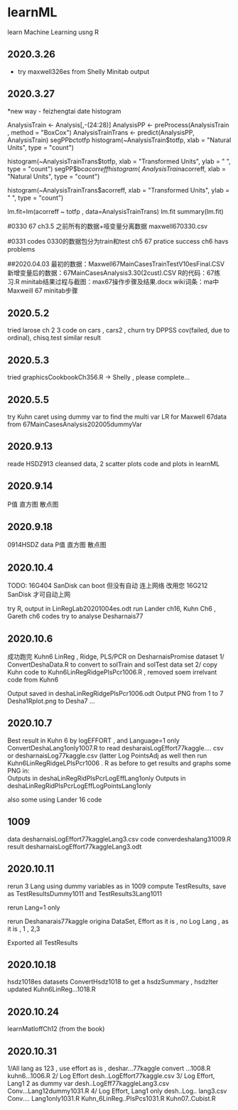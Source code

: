 # learnML
learn Machine Learning usng R
## 2020.3.26  
* try maxwell326es from Shelly Minitab output
## 2020.3.27
*new way - feizhengtai date  histogram

AnalysisTrain <- Analysis[,-(24:28)]
AnalysisPP <- preProcess(AnalysisTrain , method = "BoxCox")
AnalysisTrainTrans <- predict(AnalysisPP, AnalysisTrain)
segPP$bc$totfp
histogram(~AnalysisTrain$totfp,
          xlab = "Natural Units",
          type = "count")

histogram(~AnalysisTrainTrans$totfp,
          xlab = "Transformed Units",
          ylab = " ",
          type = "count")
segPP$bc$acorreff
histogram(~AnalysisTrain$acorreff,
          xlab = "Natural Units",
          type = "count")

histogram(~AnalysisTrainTrans$acorreff,
          xlab = "Transformed Units",
          ylab = " ",
          type = "count")
          
lm.fit=lm(acorreff ~ totfp , data=AnalysisTrainTrans)
lm.fit
summary(lm.fit)

#0330 67 ch3.5 之前所有的数据+哑变量分离数据
maxwell670330.csv

#0331 codes 0330的数据包分为train和test
ch5 67 pratice success
ch6 havs problems

##2020.04.03
最初的数据：Maxwell67MainCasesTrainTestV10esFinal.CSV
新增变量后的数据：67MainCasesAnalysis3.30(2cust).CSV
R的代码：67练习.R
minitab结果过程与截图：max67操作步骤及结果.docx
wiki词条：ma中Maxweill 67 minitab步骤

## 2020.5.2
tried larose ch 2 3 code on cars , cars2 , churn
try DPPSS cov(failed, due to ordinal), chisq.test similar result

## 2020.5.3
tried graphicsCookbookCh356.R -> Shelly , please complete...

## 2020.5.5
try Kuhn caret using dummy var to find the multi var LR for Maxwell 67data from
67MainCasesAnalysis202005dummyVar


## 2020.9.13
reade HSDZ913 cleansed data, 2 scatter plots
code and plots in learnML

## 2020.9.14
P值
直方图
散点图

## 2020.9.18
0914HSDZ data
P值
直方图
散点图

## 2020.10.4
TODO: 16G404 SanDisk can boot 但没有自动 连上网络
改用您 16G212 SanDisk 才可自动上网

try R, output in LinRegLab20201004es.odt
run Lander ch16, Kuhn Ch6 , Gareth ch6 codes
try to analyse Desharnais77

## 2020.10.6
成功跑完 Kuhn6 LinReg , Ridge, PLS/PCR  on DesharnaisPromise dataset
1/ ConvertDeshaData.R  to convert to solTrain and solTest data set
2/ copy Kuhn code to Kuhn6LinRegRidgePlsPcr1006.R , removed soem irrelvant code from Kuhn6

Output saved in  deshaLinRegRidgePlsPcr1006.odt
Output PNG from 1 to 7 Desha1Rplot.png  to Desha7 ...

## 2020.10.7
Best result in Kuhn 6 by logEFFORT , and Language=1 only
ConvertDeshaLang1only1007.R to read   desharaisLogEffort77kaggle.... csv   or desharnaisLog77kaggle.csv (latter Log PointsAdj as well
then run
Kuhn6LinRegRidgeLPlsPcr1006 . R as before to get results and graphs
some PNG in:   
Outputs in deshaLinRegRidPlsPcrLogEffLang1only
Outputs in deshaLinRegRidPlsPcrLogEffLogPointsLang1only

also some using Lander 16 code


## 1009 
data desharnaisLogEffort77kaggleLang3.csv
code converdeshalang31009.R
result desharnaisLogEffort77kaggleLang3.odt

## 2020.10.11

rerun 
3 Lang using dummy variables as in 1009
compute TestResults, save as TestResultsDummy1011 and TestResults3Lang1011

rerun Lang=1 only 

rerun Deshanarais77kaggle origina DataSet,
 Effort as it is , no Log
  Lang , as it is , 1 , 2,3
  
  Exported all TestResults 

## 2020.10.18
hsdz1018es datasets
ConvertHsdz1018 to get a hsdzSummary , hsdzIter
updated Kuhn6LinReg...1018.R

## 2020.10.24
learnMatloffCh12 (from the book)

## 2020.10.31
1/All lang as 123 , use effort as is , deshar...77kaggle
   convert ...1008.R
   kuhn6...1006.R
2/ Log Effort
     desh..LogEffort77kaggle.csv
3/ Log Effort, Lang1 2 as dummy var
     desh..LogEff77kaggleLang3.csv
     Conv...Lang12dummy1031.R
4/ Log Effort, Lang1 only
      desh..Log..    lang3.csv
      Conv.... Lang1only1031.R
 Kuhn_6LinReg..PlsPcs1031.R
 Kuhn07..Cubist.R
